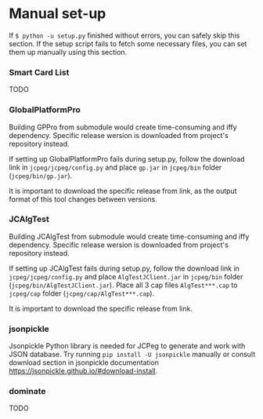 # Manual set-up
If `$ python -u setup.py` finished without errors, you can safely skip this section. If the setup script fails to fetch some necessary files, you can set them up manually using this section.

### Smart Card List
TODO

### GlobalPlatformPro
Building GPPro from submodule would create time-consuming and iffy dependency. Specific release wersion is downloaded from project's repository instead.

If setting up GlobalPlatformPro fails during setup.py, follow the download link in `jcpeg/jcpeg/config.py` and place `gp.jar` in `jcpeg/bin` folder (`jcpeg/bin/gp.jar`).

It is important to download the specific release from link, as the output format of this tool changes between versions.

### JCAlgTest
Building JCAlgTest from submodule would create time-consuming and iffy dependency. Specific release wersion is downloaded from project's repository instead. 

If setting up JCAlgTest fails during setup.py, follow the download link in `jcpeg/jcpeg/config.py` and place `AlgTestJClient.jar` in `jcpeg/bin` folder (`jcpeg/bin/AlgTestJClient.jar`). Place all 3 cap files `AlgTest***.cap` to `jcpeg/cap` folder (`jcpeg/cap/AlgTest***.cap`).

It is important to download the specific release from link.

### jsonpickle
Jsonpickle Python library is needed for JCPeg to generate and work with JSON database. Try running `pip install -U jsonpickle` manually or consult download section in jsonpickle documentation https://jsonpickle.github.io/#download-install.

### dominate
TODO
